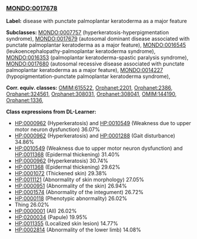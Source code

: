 
### [MONDO:0017678](http://purl.obolibrary.org/obo/MONDO_0017678)
**Label:** disease with punctate palmoplantar keratoderma as a major feature

**Subclasses:** [MONDO:0007757](http://purl.obolibrary.org/obo/MONDO_0007757) (hyperkeratosis-hyperpigmentation syndrome), [MONDO:0017679](http://purl.obolibrary.org/obo/MONDO_0017679) (autosomal dominant disease associated with punctate palmoplantar keratoderma as a major feature), [MONDO:0016545](http://purl.obolibrary.org/obo/MONDO_0016545) (leukoencephalopathy-palmoplantar keratoderma syndrome), [MONDO:0016353](http://purl.obolibrary.org/obo/MONDO_0016353) (palmoplantar keratoderma-spastic paralysis syndrome), [MONDO:0017680](http://purl.obolibrary.org/obo/MONDO_0017680) (autosomal recessive disease associated with punctate palmoplantar keratoderma as a major feature), [MONDO:0014227](http://purl.obolibrary.org/obo/MONDO_0014227) (hypopigmentation-punctate palmoplantar keratoderma syndrome), 

**Corr. equiv. classes:** [OMIM:615522](http://purl.obolibrary.org/obo/OMIM_615522), [Orphanet:2201](http://www.orpha.net/ORDO/Orphanet_2201), [Orphanet:2386](http://www.orpha.net/ORDO/Orphanet_2386), [Orphanet:324561](http://www.orpha.net/ORDO/Orphanet_324561), [Orphanet:308031](http://www.orpha.net/ORDO/Orphanet_308031), [Orphanet:308041](http://www.orpha.net/ORDO/Orphanet_308041), [OMIM:144190](http://purl.obolibrary.org/obo/OMIM_144190), [Orphanet:1336](http://www.orpha.net/ORDO/Orphanet_1336), 

**Class expressions from DL-Learner:**

- [HP:0000962](http://purl.obolibrary.org/obo/HP_0000962) (Hyperkeratosis) and [HP:0010549](http://purl.obolibrary.org/obo/HP_0010549) (Weakness due to upper motor neuron dysfunction) 36.07%
- [HP:0000962](http://purl.obolibrary.org/obo/HP_0000962) (Hyperkeratosis) and [HP:0001288](http://purl.obolibrary.org/obo/HP_0001288) (Gait disturbance) 34.86%
- [HP:0010549](http://purl.obolibrary.org/obo/HP_0010549) (Weakness due to upper motor neuron dysfunction) and [HP:0011368](http://purl.obolibrary.org/obo/HP_0011368) (Epidermal thickening) 31.40%
- [HP:0000962](http://purl.obolibrary.org/obo/HP_0000962) (Hyperkeratosis) 30.74%
- [HP:0011368](http://purl.obolibrary.org/obo/HP_0011368) (Epidermal thickening) 29.62%
- [HP:0001072](http://purl.obolibrary.org/obo/HP_0001072) (Thickened skin) 29.38%
- [HP:0011121](http://purl.obolibrary.org/obo/HP_0011121) (Abnormality of skin morphology) 27.05%
- [HP:0000951](http://purl.obolibrary.org/obo/HP_0000951) (Abnormality of the skin) 26.94%
- [HP:0001574](http://purl.obolibrary.org/obo/HP_0001574) (Abnormality of the integument) 26.72%
- [HP:0000118](http://purl.obolibrary.org/obo/HP_0000118) (Phenotypic abnormality) 26.02%
- Thing 26.02%
- [HP:0000001](http://purl.obolibrary.org/obo/HP_0000001) (All) 26.02%
- [HP:0200034](http://purl.obolibrary.org/obo/HP_0200034) (Papule) 19.95%
- [HP:0011355](http://purl.obolibrary.org/obo/HP_0011355) (Localized skin lesion) 14.77%
- [HP:0002814](http://purl.obolibrary.org/obo/HP_0002814) (Abnormality of the lower limb) 14.08%


